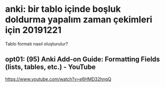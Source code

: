 ﻿
# anki: bir tablo içinde boşluk doldurma yapalım zaman çekimleri için 20191221 

Tablo formatı nasıl oluşturulur?

## opt01: (95) Anki Add-on Guide: Formatting Fields (lists, tables, etc.) - YouTube

https://www.youtube.com/watch?v=e6HMD32hngQ

